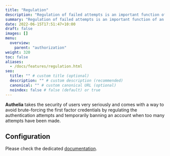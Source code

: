 ```yaml
---
title: "Regulation"
description: "Regulation of failed attempts is an important function of an IAM system."
summary: "Regulation of failed attempts is an important function of an IAM system."
date: 2022-06-15T17:51:47+10:00
draft: false
images: []
menu:
  overview:
    parent: "authorization"
weight: 320
toc: false
aliases:
  - /docs/features/regulation.html
seo:
  title: "" # custom title (optional)
  description: "" # custom description (recommended)
  canonical: "" # custom canonical URL (optional)
  noindex: false # false (default) or true
---
```


__Authelia__ takes the security of users very seriously and comes with a way to avoid brute-forcing the first factor
credentials by regulating the authentication attempts and temporarily banning an account when too many attempts have
been made.

## Configuration

Please check the dedicated [documentation](../../configuration/security/regulation.md).
